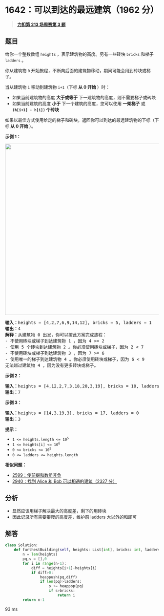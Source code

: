 # 1642：可以到达的最远建筑（1962 分）


> <u>**[力扣第 213 场周赛第 3 题](https://leetcode.cn/problems/furthest-building-you-can-reach/)**</u>

## 题目

<p>给你一个整数数组 <code>heights</code> ，表示建筑物的高度。另有一些砖块 <code>bricks</code> 和梯子 <code>ladders</code> 。</p>

<p>你从建筑物 <code>0</code> 开始旅程，不断向后面的建筑物移动，期间可能会用到砖块或梯子。</p>

<p>当从建筑物 <code>i</code> 移动到建筑物 <code>i+1</code>（下标<strong> 从 0 开始 </strong>）时：</p>

<ul>
<li>如果当前建筑物的高度 <strong>大于或等于</strong> 下一建筑物的高度，则不需要梯子或砖块</li>
<li>如果当前建筑的高度 <strong>小于</strong> 下一个建筑的高度，您可以使用 <strong>一架梯子</strong> 或 <strong><code>(h[i+1] - h[i])</code> 个砖块</strong></li>
</ul>
如果以最佳方式使用给定的梯子和砖块，返回你可以到达的最远建筑物的下标（下标<strong> 从 0 开始 </strong>）。



<p><strong>示例 1：</strong></p>
<img alt="" src="https://assets.leetcode-cn.com/aliyun-lc-upload/uploads/2020/10/31/q4.gif" style="width: 562px; height: 561px;" />
<pre>
<strong>输入：</strong>heights = [4,2,7,6,9,14,12], bricks = 5, ladders = 1
<strong>输出：</strong>4
<strong>解释：</strong>从建筑物 0 出发，你可以按此方案完成旅程：
- 不使用砖块或梯子到达建筑物 1 ，因为 4 >= 2
- 使用 5 个砖块到达建筑物 2 。你必须使用砖块或梯子，因为 2 < 7
- 不使用砖块或梯子到达建筑物 3 ，因为 7 >= 6
- 使用唯一的梯子到达建筑物 4 。你必须使用砖块或梯子，因为 6 < 9
无法越过建筑物 4 ，因为没有更多砖块或梯子。
</pre>

<p><strong>示例 2：</strong></p>

<pre>
<strong>输入：</strong>heights = [4,12,2,7,3,18,20,3,19], bricks = 10, ladders = 2
<strong>输出：</strong>7
</pre>

<p><strong>示例 3：</strong></p>

<pre>
<strong>输入：</strong>heights = [14,3,19,3], bricks = 17, ladders = 0
<strong>输出：</strong>3
</pre>



<p><strong>提示：</strong></p>

<ul>
<li><code>1 <= heights.length <= 10<sup>5</sup></code></li>
<li><code>1 <= heights[i] <= 10<sup>6</sup></code></li>
<li><code>0 <= bricks <= 10<sup>9</sup></code></li>
<li><code>0 <= ladders <= heights.length</code></li>
</ul>


**相似问题：**
- [2599：使前缀和数组非负](/leetcode/2599)
- [2940：找到 Alice 和 Bob 可以相遇的建筑（2327 分）](/leetcode/2940)


## 分析

- 显然应该用梯子解决最大的高度差，剩下的用砖块
- 因此记录所有需要攀爬的高度差，维护前 ladders 大以外的和即可

## 解答

```python
class Solution:
    def furthestBuilding(self, heights: List[int], bricks: int, ladders: int) -> int:
        n = len(heights)
        pq,s = [],0
        for i in range(n-1):
            diff = heights[i+1]-heights[i]
            if diff>0:
                heappush(pq,diff)
                if len(pq)>ladders:
                    s += heappop(pq)
                    if s>bricks:
                        return i
        return n-1
```
93 ms


